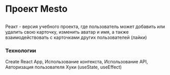 # Проект Mesto

##

Реакт - версия учебного проекта, где пользователь может добавить или удалить свою карточку, изменить аватар и имя, а также взаимодействовать с карточками других пользователей (лайки)

### Технологии

Create React App,
Использование контекста,
Использование API,
Авторизация пользователя
Хуки (useState, useEffect)
